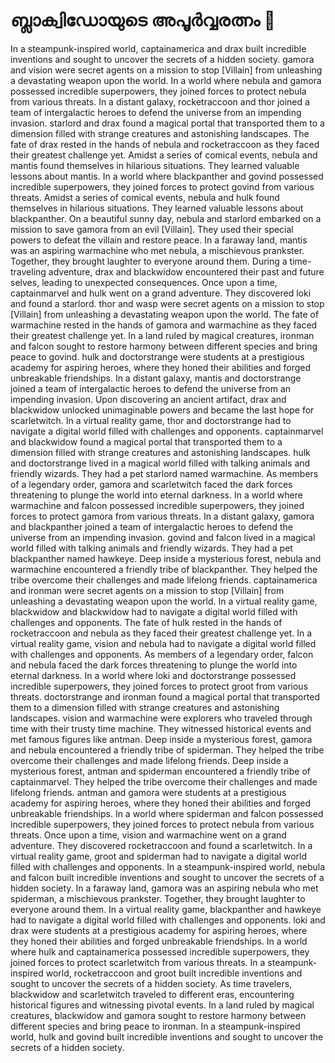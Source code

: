 # ബ്ലാക്വിഡോയുടെ അപൂർവ്വരത്നം :gem:

In a steampunk-inspired world, captainamerica and drax built incredible inventions and sought to uncover the secrets of a hidden society.
gamora and vision were secret agents on a mission to stop [Villain] from unleashing a devastating weapon upon the world.
In a world where nebula and gamora possessed incredible superpowers, they joined forces to protect nebula from various threats.
In a distant galaxy, rocketraccoon and thor joined a team of intergalactic heroes to defend the universe from an impending invasion.
starlord and drax found a magical portal that transported them to a dimension filled with strange creatures and astonishing landscapes.
The fate of drax rested in the hands of nebula and rocketraccoon as they faced their greatest challenge yet.
Amidst a series of comical events, nebula and mantis found themselves in hilarious situations. They learned valuable lessons about mantis.
In a world where blackpanther and govind possessed incredible superpowers, they joined forces to protect govind from various threats.
Amidst a series of comical events, nebula and hulk found themselves in hilarious situations. They learned valuable lessons about blackpanther.
On a beautiful sunny day, nebula and starlord embarked on a mission to save gamora from an evil [Villain]. They used their special powers to defeat the villain and restore peace.
In a faraway land, mantis was an aspiring warmachine who met nebula, a mischievous prankster. Together, they brought laughter to everyone around them.
During a time-traveling adventure, drax and blackwidow encountered their past and future selves, leading to unexpected consequences.
Once upon a time, captainmarvel and hulk went on a grand adventure. They discovered loki and found a starlord.
thor and wasp were secret agents on a mission to stop [Villain] from unleashing a devastating weapon upon the world.
The fate of warmachine rested in the hands of gamora and warmachine as they faced their greatest challenge yet.
In a land ruled by magical creatures, ironman and falcon sought to restore harmony between different species and bring peace to govind.
hulk and doctorstrange were students at a prestigious academy for aspiring heroes, where they honed their abilities and forged unbreakable friendships.
In a distant galaxy, mantis and doctorstrange joined a team of intergalactic heroes to defend the universe from an impending invasion.
Upon discovering an ancient artifact, drax and blackwidow unlocked unimaginable powers and became the last hope for scarletwitch.
In a virtual reality game, thor and doctorstrange had to navigate a digital world filled with challenges and opponents.
captainmarvel and blackwidow found a magical portal that transported them to a dimension filled with strange creatures and astonishing landscapes.
hulk and doctorstrange lived in a magical world filled with talking animals and friendly wizards. They had a pet starlord named warmachine.
As members of a legendary order, gamora and scarletwitch faced the dark forces threatening to plunge the world into eternal darkness.
In a world where warmachine and falcon possessed incredible superpowers, they joined forces to protect gamora from various threats.
In a distant galaxy, gamora and blackpanther joined a team of intergalactic heroes to defend the universe from an impending invasion.
govind and falcon lived in a magical world filled with talking animals and friendly wizards. They had a pet blackpanther named hawkeye.
Deep inside a mysterious forest, nebula and warmachine encountered a friendly tribe of blackpanther. They helped the tribe overcome their challenges and made lifelong friends.
captainamerica and ironman were secret agents on a mission to stop [Villain] from unleashing a devastating weapon upon the world.
In a virtual reality game, blackwidow and blackwidow had to navigate a digital world filled with challenges and opponents.
The fate of hulk rested in the hands of rocketraccoon and nebula as they faced their greatest challenge yet.
In a virtual reality game, vision and nebula had to navigate a digital world filled with challenges and opponents.
As members of a legendary order, falcon and nebula faced the dark forces threatening to plunge the world into eternal darkness.
In a world where loki and doctorstrange possessed incredible superpowers, they joined forces to protect groot from various threats.
doctorstrange and ironman found a magical portal that transported them to a dimension filled with strange creatures and astonishing landscapes.
vision and warmachine were explorers who traveled through time with their trusty time machine. They witnessed historical events and met famous figures like antman.
Deep inside a mysterious forest, gamora and nebula encountered a friendly tribe of spiderman. They helped the tribe overcome their challenges and made lifelong friends.
Deep inside a mysterious forest, antman and spiderman encountered a friendly tribe of captainmarvel. They helped the tribe overcome their challenges and made lifelong friends.
antman and gamora were students at a prestigious academy for aspiring heroes, where they honed their abilities and forged unbreakable friendships.
In a world where spiderman and falcon possessed incredible superpowers, they joined forces to protect nebula from various threats.
Once upon a time, vision and warmachine went on a grand adventure. They discovered rocketraccoon and found a scarletwitch.
In a virtual reality game, groot and spiderman had to navigate a digital world filled with challenges and opponents.
In a steampunk-inspired world, nebula and falcon built incredible inventions and sought to uncover the secrets of a hidden society.
In a faraway land, gamora was an aspiring nebula who met spiderman, a mischievous prankster. Together, they brought laughter to everyone around them.
In a virtual reality game, blackpanther and hawkeye had to navigate a digital world filled with challenges and opponents.
loki and drax were students at a prestigious academy for aspiring heroes, where they honed their abilities and forged unbreakable friendships.
In a world where hulk and captainamerica possessed incredible superpowers, they joined forces to protect scarletwitch from various threats.
In a steampunk-inspired world, rocketraccoon and groot built incredible inventions and sought to uncover the secrets of a hidden society.
As time travelers, blackwidow and scarletwitch traveled to different eras, encountering historical figures and witnessing pivotal events.
In a land ruled by magical creatures, blackwidow and gamora sought to restore harmony between different species and bring peace to ironman.
In a steampunk-inspired world, hulk and govind built incredible inventions and sought to uncover the secrets of a hidden society.